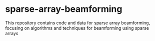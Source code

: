 # sparse-array-beamforming
This repository contains code and data for sparse array beamforming, focusing on algorithms and techniques for beamforming using sparse arrays
